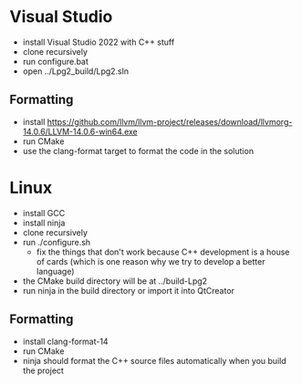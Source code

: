 # Visual Studio

* install Visual Studio 2022 with C++ stuff
* clone recursively
* run configure.bat
* open ../Lpg2_build/Lpg2.sln

## Formatting

* install https://github.com/llvm/llvm-project/releases/download/llvmorg-14.0.6/LLVM-14.0.6-win64.exe
* run CMake
* use the clang-format target to format the code in the solution

# Linux

* install GCC
* install ninja
* clone recursively
* run ./configure.sh
  * fix the things that don't work because C++ development is a house of cards (which is one reason why we try to develop a better language)
* the CMake build directory will be at ../build-Lpg2
* run ninja in the build directory or import it into QtCreator

## Formatting

* install clang-format-14
* run CMake
* ninja should format the C++ source files automatically when you build the project
